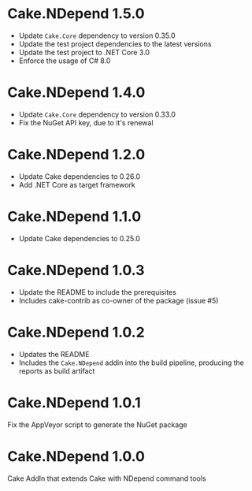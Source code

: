 # Cake.NDepend 1.5.0
- Update `Cake.Core` dependency to version 0.35.0
- Update the test project dependencies to the latest versions
- Update the test project to .NET Core 3.0
- Enforce the usage of C# 8.0

# Cake.NDepend 1.4.0
- Update `Cake.Core` dependency to version 0.33.0
- Fix the NuGet API key, due to it's renewal

# Cake.NDepend 1.2.0
- Update Cake dependencies to 0.26.0
- Add .NET Core as target framework

# Cake.NDepend 1.1.0
- Update Cake dependencies to 0.25.0

# Cake.NDepend 1.0.3
- Update the README to include the prerequisites
- Includes cake-contrib as co-owner of the package (issue #5)

# Cake.NDepend 1.0.2
- Updates the README
- Includes the `Cake.NDepend` addin into the build pipeline, producing the reports as build artifact

# Cake.NDepend 1.0.1
Fix the AppVeyor script to generate the NuGet package

# Cake.NDepend 1.0.0
Cake AddIn that extends Cake with NDepend command tools

